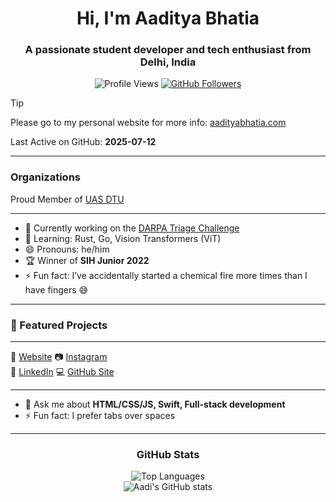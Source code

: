 <h1 align="center">Hi, I'm Aaditya Bhatia</h1>
<h3 align="center">A passionate student developer and tech enthusiast from Delhi, India</h3>

<p align="center">
  <img src="https://komarev.com/ghpvc/?username=aadi121205&label=Profile%20Views&color=0e75b6&style=flat" alt="Profile Views"/>
  <a href="https://github.com/aadi121205?tab=followers"><img src="https://img.shields.io/github/followers/aadi121205?label=Followers&style=flat&logo=github&color=0e75b6" alt="GitHub Followers"/></a>
</p>

> [!TIP]
> Please go to my personal website for more info: <a href="https://aadityabhatia.com/" target="_blank">aadityabhatia.com</a>

Last Active on GitHub: **2025-07-12**

---

<h3 align="left">Organizations</h3>
<p align="left">
  Proud Member of <a href="https://github.com/UASDTU" target="_blank">UAS DTU</a>
</p>

---

- 🔭 Currently working on the [DARPA Triage Challenge](https://triagechallenge.darpa.mil/)
- 🌱 Learning: Rust, Go, Vision Transformers (ViT)
- 😄 Pronouns: he/him  
- 🏆 Winner of **SIH Junior 2022**
- ⚡ Fun fact: I’ve accidentally started a chemical fire more times than I have fingers 😅

---
<h3 align="left">🚀 Featured Projects</h3>


---

🏡 [Website][website] 
📷 [Instagram][instagram]   
👔 [LinkedIn][linkedin] 
💻 [GitHub Site][github]

[website]: https://aadityabhatia.com/
[instagram]: https://www.instagram.com/aaadi_b/
[linkedin]: https://www.linkedin.com/in/aaditya-bhatia-170b76187/
[github]: https://aadi121205.github.io/


---

- 💬 Ask me about **HTML/CSS/JS, Swift, Full-stack development**
- ⚡ Fun fact: I prefer tabs over spaces

---

<h3 align="center">GitHub Stats</h3>
<p align="center">
  <img src="https://github-readme-stats.vercel.app/api/top-langs?username=aadi121205&show_icons=true&locale=en&layout=compact&theme=tokyonight" alt="Top Languages" /><br/>
  <img src="https://github-readme-stats.vercel.app/api?username=aadi121205&show_icons=true&locale=en&theme=tokyonight" alt="Aadi's GitHub stats" /><br/>
</p>